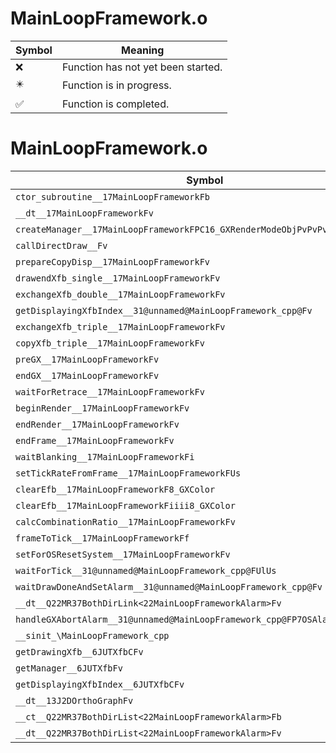 # MainLoopFramework.o
| Symbol | Meaning 
| ------------- | ------------- 
| :x: | Function has not yet been started. 
| :eight_pointed_black_star: | Function is in progress. 
| :white_check_mark: | Function is completed. 


# MainLoopFramework.o
| Symbol | Decompiled? |
| ------------- | ------------- |
| `ctor_subroutine__17MainLoopFrameworkFb` | :x: |
| `__dt__17MainLoopFrameworkFv` | :x: |
| `createManager__17MainLoopFrameworkFPC16_GXRenderModeObjPvPvPvb` | :x: |
| `callDirectDraw__Fv` | :x: |
| `prepareCopyDisp__17MainLoopFrameworkFv` | :x: |
| `drawendXfb_single__17MainLoopFrameworkFv` | :x: |
| `exchangeXfb_double__17MainLoopFrameworkFv` | :x: |
| `getDisplayingXfbIndex__31@unnamed@MainLoopFramework_cpp@Fv` | :x: |
| `exchangeXfb_triple__17MainLoopFrameworkFv` | :x: |
| `copyXfb_triple__17MainLoopFrameworkFv` | :x: |
| `preGX__17MainLoopFrameworkFv` | :x: |
| `endGX__17MainLoopFrameworkFv` | :x: |
| `waitForRetrace__17MainLoopFrameworkFv` | :x: |
| `beginRender__17MainLoopFrameworkFv` | :x: |
| `endRender__17MainLoopFrameworkFv` | :x: |
| `endFrame__17MainLoopFrameworkFv` | :x: |
| `waitBlanking__17MainLoopFrameworkFi` | :x: |
| `setTickRateFromFrame__17MainLoopFrameworkFUs` | :x: |
| `clearEfb__17MainLoopFrameworkF8_GXColor` | :x: |
| `clearEfb__17MainLoopFrameworkFiiii8_GXColor` | :x: |
| `calcCombinationRatio__17MainLoopFrameworkFv` | :x: |
| `frameToTick__17MainLoopFrameworkFf` | :x: |
| `setForOSResetSystem__17MainLoopFrameworkFv` | :x: |
| `waitForTick__31@unnamed@MainLoopFramework_cpp@FUlUs` | :x: |
| `waitDrawDoneAndSetAlarm__31@unnamed@MainLoopFramework_cpp@Fv` | :x: |
| `__dt__Q22MR37BothDirLink<22MainLoopFrameworkAlarm>Fv` | :x: |
| `handleGXAbortAlarm__31@unnamed@MainLoopFramework_cpp@FP7OSAlarmP9OSContext` | :x: |
| `__sinit_\MainLoopFramework_cpp` | :x: |
| `getDrawingXfb__6JUTXfbCFv` | :x: |
| `getManager__6JUTXfbFv` | :x: |
| `getDisplayingXfbIndex__6JUTXfbCFv` | :x: |
| `__dt__13J2DOrthoGraphFv` | :x: |
| `__ct__Q22MR37BothDirList<22MainLoopFrameworkAlarm>Fb` | :x: |
| `__dt__Q22MR37BothDirList<22MainLoopFrameworkAlarm>Fv` | :x: |
